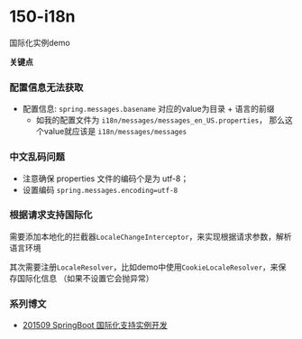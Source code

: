 # 150-i18n

国际化实例demo

**关键点**

### 配置信息无法获取

- 配置信息: `spring.messages.basename` 对应的value为目录 + 语言的前缀
    - 如我的配置文件为 `i18n/messages/messages_en_US.properties`， 那么这个value就应该是 `i18n/messages/messages`
    
### 中文乱码问题

- 注意确保 properties 文件的编码个是为 utf-8；
- 设置编码 `spring.messages.encoding=utf-8`

### 根据请求支持国际化

需要添加本地化的拦截器`LocaleChangeInterceptor`，来实现根据请求参数，解析语言环境

其次需要注册`LocaleResolver`，比如demo中使用`CookieLocaleResolver`，来保存国际化信息 （如果不设置它会抛异常）


### 系列博文

- [201509 SpringBoot 国际化支持实例开发](https://spring.hhui.top/spring-blog/2021/05/09/210509-SpringBoot%E5%AE%9E%E7%8E%B0%E5%9B%BD%E9%99%85%E5%8C%96%E6%94%AF%E6%8C%81%E5%AE%9E%E4%BE%8B%E5%BC%80%E5%8F%91/)
